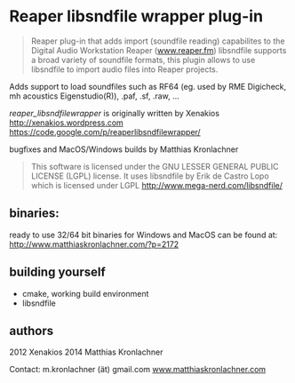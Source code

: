 Reaper libsndfile wrapper plug-in
==========

> Reaper plug-in that adds import (soundfile reading) capabilites to the Digital Audio Workstation Reaper (www.reaper.fm)
> libsndfile supports a broad variety of soundfile formats, this plugin allows to use libsndfile to import audio files into Reaper projects.

Adds support to load soundfiles such as RF64 (eg. used by RME Digicheck, mh acoustics Eigenstudio(R)), .paf, .sf, .raw, ...

*reaper_libsndfilewrapper* is originally written by Xenakios 
http://xenakios.wordpress.com
https://code.google.com/p/reaperlibsndfilewrapper/


bugfixes and MacOS/Windows builds by Matthias Kronlachner

> This software is licensed under the GNU LESSER GENERAL PUBLIC LICENSE (LGPL) license.
It uses libsndfile by Erik de Castro Lopo which is licensed under LGPL 
> http://www.mega-nerd.com/libsndfile/


binaries:
----------
ready to use 32/64 bit binaries for Windows and MacOS can be found at:
http://www.matthiaskronlachner.com/?p=2172


building yourself
--------------

- cmake, working build environment
- libsndfile


authors
-----------
2012 Xenakios
2014 Matthias Kronlachner

Contact:
m.kronlachner (ät) gmail.com
www.matthiaskronlachner.com

